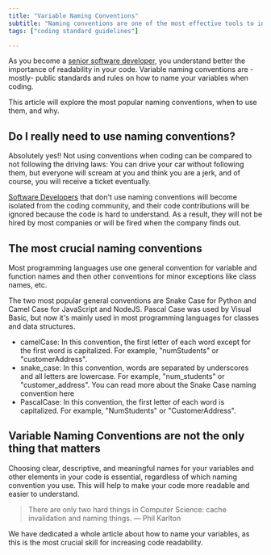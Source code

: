 ```yaml
---
title: "Variable Naming Conventions"
subtitle: "Naming conventions are one of the most effective tools to increase code readability; almost every company has one, and you should as well."
tags: ["coding standard guidelines"]

---
```


As you become a [senior software developer](https://4geeksacademy.com/us/coding-bootcamps/part-time-full-stack-developer), you understand better the importance of readability in your code. Variable naming conventions are -mostly- public standards and rules on how to name your variables when coding.

This article will explore the most popular naming conventions, when to use them, and why.

## Do I really need to use naming conventions?

Absolutely yes!! Not using conventions when coding can be compared to not following the driving laws: You can drive your car without following them, but everyone will scream at you and think you are a jerk, and of course, you will receive a ticket eventually.

[Software Developers](https://4geeks.com/read/full-stack) that don't use naming conventions will become isolated from the coding community, and their code contributions will be ignored because the code is hard to understand. As a result, they will not be hired by most companies or will be fired when the company finds out.

## The most crucial naming conventions

Most programming languages use one general convention for variable and function names and then other conventions for minor exceptions like class names, etc.

The two most popular general conventions are Snake Case for Python and Camel Case for JavaScript and NodeJS. Pascal Case was used by Visual Basic, but now it's mainly used in most programming languages for classes and data structures.

- camelCase: In this convention, the first letter of each word except for the first word is capitalized. For example, "numStudents" or "customerAddress". 
- snake_case: In this convention, words are separated by underscores and all letters are lowercase. For example, "num_students" or "customer_address". You can read more about the Snake Case naming convention here<!--(/lesson/snake-case-variable-naming-convention).-->
- PascalCase: In this convention, the first letter of each word is capitalized. For example, "NumStudents" or "CustomerAddress".

## Variable Naming Conventions are not the only thing that matters

Choosing clear, descriptive, and meaningful names for your variables and other elements in your code is essential, regardless of which naming convention you use. This will help to make your code more readable and easier to understand.

> There are only two hard things in Computer Science: cache invalidation and naming things. — Phil Karlton

We have dedicated a whole article about how to name your variables, as this is the most crucial skill for increasing code readability.
